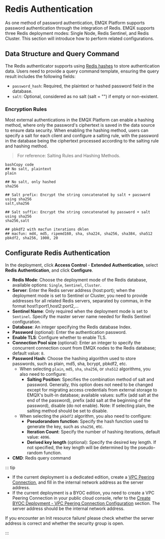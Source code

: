 # Redis Authentication

As one method of password authentication, EMQX Platform supports password authentication through the integration of Redis. EMQX supports three Redis deployment modes: Single Node, Redis Sentinel, and Redis Cluster. This section will introduce how to perform related configurations.

## Data Structure and Query Command

The Redis authenticator supports using [Redis hashes](https://redis.io/docs/manual/data-types/#hashes) to store authentication data. Users need to provide a query command template, ensuring the query result includes the following fields:

- `password_hash`: Required, the plaintext or hashed password field in the database.
- `salt`: Optional, considered as no salt (salt = "") if empty or non-existent.

### Encryption Rules

Most external authentications in the EMQX Platform can enable a hashing method, where only the password's ciphertext is saved in the data source to ensure data security. When enabling the hashing method, users can specify a salt for each client and configure a salting rule, with the password in the database being the ciphertext processed according to the salting rule and hashing method.

> For reference: Salting Rules and Hashing Methods.

```
bashCopy code
## No salt, plaintext
plain

## No salt, only hashed
sha256

## Salt prefix: Encrypt the string concatenated by salt + password using sha256
salt,sha256

## Salt suffix: Encrypt the string concatenated by password + salt using sha256
sha256,salt

## pbkdf2 with macfun iterations dklen
## macfun: md4, md5, ripemd160, sha, sha224, sha256, sha384, sha512
pbkdf2, sha256, 1000, 20
```

## Configurate Redis Authentication

In the deployment, click **Access Control** - **Extended Authentication**, select **Redis Authentication**, and click **Configure**.

- **Redis Mode**: Choose the deployment mode of the Redis database, available options: `Single`, `Sentinel`, `Cluster`.
- **Server**: Enter the Redis server address (host:port); when the deployment mode is set to Sentinel or Cluster, you need to provide addresses for all related Redis servers, separated by commas, in the format host1:port1,host2:port2,...
- **Sentinel Name**: Only required when the deployment mode is set to `Sentinel`. Specify the master server name needed for Redis Sentinel configuration.
- **Database**: An integer specifying the Redis database Index.
- **Password** (optional): Enter the authentication password.
- **Enable TLS**: Configure whether to enable TLS.
- **Connection Pool size** (optional): Enter an integer to specify the concurrent connection count from EMQX nodes to the Redis database; default value: `8`.
- **Password Hash**: Choose the hashing algorithm used to store passwords, such as plain, md5, sha, bcrypt, pbkdf2, etc.
  - When selecting `plain`, `md5`, `sha`, `sha256`, or `sha512` algorithms, you also need to configure:
    - **Salting Position**: Specifies the combination method of salt and password. Generally, this option does not need to be changed except for migrating access credentials from external storage to EMQX's built-in database; available values: suffix (add salt at the end of the password), prefix (add salt at the beginning of the password), disable (do not enable). Note: If selecting plain, the salting method should be set to disable.
  - When selecting the `pkbdf2` algorithm, you also need to configure:
    - **Pseudorandom function**: Specify the hash function used to generate the key, such as `sha256`, etc.
    - **Iteration Count**: Specify the number of hashing iterations, default value: `4096`.
    - **Derived key length** (optional): Specify the desired key length. If not specified, the key length will be determined by the pseudo-random function.
- **CMD**: Redis query command

::: tip

- If the current deployment is a dedicated edition, create a [VPC Peering Connection](./vpc_peering.md), and fill in the internal network address as the server address.
- If the current deployment is a BYOC edition, you need to create a VPC Peering Connection in your public cloud console, refer to the [Create BYOC Deployment - VPC Peering Connection Configuration](../create/byoc.md#vpc-peering-connection-configuration) section. The server address should be the internal network address.

If you encounter an Init resource failure! please check whether the server address is correct and whether the security group is open. 

:::
